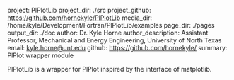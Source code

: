 project: PlPlotLib
project_dir: ./src
project_github: https://github.com/hornekyle/PlPlotLib
media_dir: /home/kyle/Development/Fortran/PlPlotLib/examples
page_dir: ./pages
output_dir: ./doc
author: Dr. Kyle Horne
author_description: Assistant Professor, Mechanical and Energy Engineering, University of North Texas
email: kyle.horne@unt.edu
github: https://github.com/hornekyle/
summary: PlPlot wrapper module

PlPlotLib is a wrapper for PlPlot inspired by the interface of matplotlib.

